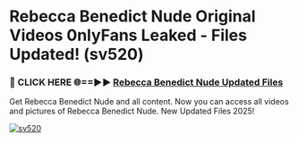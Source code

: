 # Rebecca Benedict Nude Original Videos 0nlyFans Leaked - Files Updated! (sv520)

<h3>🔴 CLICK HERE 🌐==►► <a href="https://tinyurl.com/52m3yx9h" rel="nofollow">Rebecca Benedict Nude Updated Files</a></h3>

Get Rebecca Benedict Nude and all content. Now you can access all videos and pictures of Rebecca Benedict Nude. New Updated Files 2025!

[![sv520](https://i.imgur.com/TnHtlc8.gif)](https://tinyurl.com/52m3yx9h)
